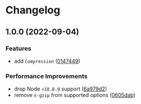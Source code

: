 # Changelog

## 1.0.0 (2022-09-04)

### Features

- add `Compression` ([0147449](https://github.com/binden-js/compression/commit/0147449d1ea8f5ad3f6cf54b953c78efa8c40b65))

### Performance Improvements

- drop Node `<18.8.0` support ([6a979d2](https://github.com/binden-js/compression/commit/6a979d27309b61a931f475ed84fe04ccd33b9ca9))
- remove `x-gzip` from supported options ([0605dab](https://github.com/binden-js/compression/commit/0605dab10a449124617b7cc80838c1c32fe99418))
